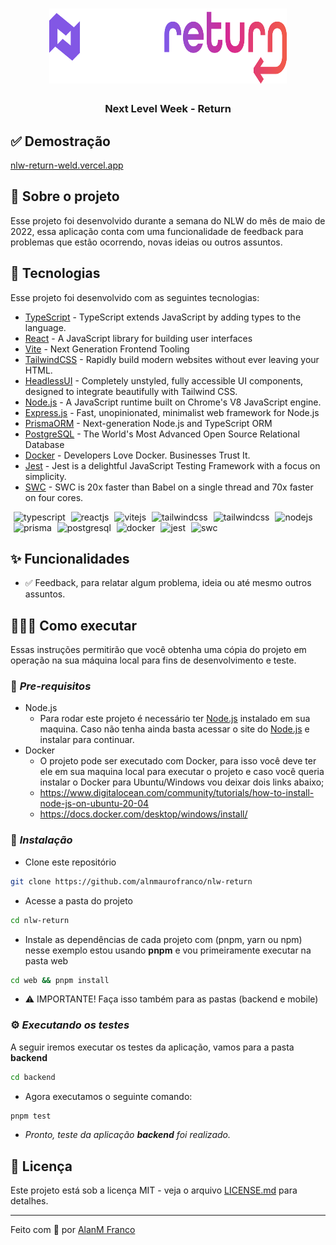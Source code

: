 <h1 align="center">
<img src=".github/assets/logo@nlw-return.svg" alt="" width="380" height="120" />
</h1>

<h3 align="center"><b>Next Level Week - Return</b></h3>

## ✅ Demostração
[nlw-return-weld.vercel.app](https://nlw-return-weld.vercel.app/)

## 🎉 Sobre o projeto
Esse projeto foi desenvolvido durante a semana do NLW do mês de maio de 2022, essa aplicação conta com uma funcionalidade de feedback para problemas que estão ocorrendo, novas ideias ou outros assuntos.

## 🚀 Tecnologias
Esse projeto foi desenvolvido com as seguintes tecnologias:

* [TypeScript](https://typescriptlang.org) - TypeScript extends JavaScript by adding types to the language.
* [React](https://reactjs.org/) - A JavaScript library for building user interfaces
* [Vite](https://vitejs.dev/) - Next Generation Frontend Tooling
* [TailwindCSS](https://tailwindcss.com/) - Rapidly build modern websites without ever leaving your HTML.
* [HeadlessUI](https://headlessui.dev/) - Completely unstyled, fully accessible UI components, designed to integrate beautifully with Tailwind CSS.
* [Node.js](https://nodejs.org/en/) - A JavaScript runtime built on Chrome's V8 JavaScript engine.
* [Express.js](http://expressjs.com/) - Fast, unopinionated, minimalist web framework for Node.js
* [PrismaORM](https://prisma.io/) - Next-generation Node.js and TypeScript ORM
* [PostgreSQL](https://www.postgresql.org/) - The World's Most Advanced Open Source Relational Database
* [Docker](https://www.docker.com/) - Developers Love Docker. Businesses Trust It.
* [Jest](https://jestjs.io/) - Jest is a delightful JavaScript Testing Framework with a focus on simplicity.
* [SWC](https://swc.rs/) - SWC is 20x faster than Babel on a single thread and 70x faster on four cores.

<p>
<img src="https://cdn.svgporn.com/logos/typescript-icon.svg" alt="typescript" width="45" height="45" style="margin-left: 5px;"/>
<img src="https://cdn.svgporn.com/logos/react.svg" alt="reactjs" width="45" height="45" style="margin-left: 5px;"/>
<img src="https://cdn.svgporn.com/logos/vitejs.svg" alt="vitejs" width="45" height="45" style="margin-left: 5px;"/>
<img src="https://cdn.svgporn.com/logos/tailwindcss-icon.svg" alt="tailwindcss" width="45" height="45" style="margin-left: 5px;"/>
<img src="https://cdn.svgporn.com/logos/headlessui-icon.svg" alt="tailwindcss" width="45" height="45" style="margin-left: 5px;"/>
<img src="https://cdn.svgporn.com/logos/nodejs-icon.svg" alt="nodejs" width="45" height="45" style="margin-left: 5px;"/>
<img src="https://cdn.svgporn.com/logos/prisma.svg" alt="prisma" width="45" height="45" style="margin-left: 5px;"/>
<img src="https://cdn.svgporn.com/logos/postgresql.svg" alt="postgresql" width="45" height="45" style="margin-left: 5px;"/>
<img src="https://cdn.svgporn.com/logos/docker-icon.svg" alt="docker" width="45" height="45" style="margin-left: 5px;"/>
<img src="https://cdn.svgporn.com/logos/jest.svg" alt="jest" width="45" height="45" style="margin-left: 5px;"/>
<img src="https://cdn.svgporn.com/logos/swc.svg" alt="swc" width="45" height="45" style="margin-left: 5px;"/>

## ✨ Funcionalidades
- ✅ Feedback, para relatar algum problema, ideia ou até mesmo outros assuntos.

## 👨🏼‍💻 Como executar
Essas instruções permitirão que você obtenha uma cópia do projeto em operação na sua máquina local para fins de desenvolvimento e teste.

### 📃 *Pre-requisitos*
- Node.js
  - Para rodar este projeto é necessário ter [Node.js](https://nodejs.org/) instalado em sua maquina. Caso não tenha ainda basta acessar o site do [Node.js](https://nodejs.org/) e instalar para continuar.
- Docker
  - O projeto pode ser executado com Docker, para isso você deve ter ele em sua maquina local para executar o projeto e caso você queria instalar o Docker para Ubuntu/Windows vou deixar dois links abaixo;
  - https://www.digitalocean.com/community/tutorials/how-to-install-node-js-on-ubuntu-20-04
  - https://docs.docker.com/desktop/windows/install/

### 🔧 *Instalação*
- Clone este repositório
```bash
git clone https://github.com/alnmaurofranco/nlw-return
```
- Acesse a pasta do projeto
```bash
cd nlw-return
```
- Instale as dependências de cada projeto com (pnpm, yarn ou npm) nesse exemplo estou usando **pnpm** e vou primeiramente executar na pasta web
```bash
cd web && pnpm install
```
- ⚠ IMPORTANTE! Faça isso também para as pastas (backend e mobile)
### ⚙️ *Executando os testes*
A seguir iremos executar os testes da aplicação, vamos para a pasta **backend**
```bash
cd backend
```
- Agora executamos o seguinte comando:
```bash
pnpm test
```
- *Pronto, teste da aplicação **backend** foi realizado.*

## 📝 Licença
Este projeto está sob a licença MIT - veja o arquivo [LICENSE.md](LICENSE) para detalhes.

---
Feito com 💚 por [AlanM Franco](https://github.com/alnmaurofranco)